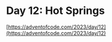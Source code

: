 # Day 12: Hot Springs

[https://adventofcode.com/2023/day/12](https://adventofcode.com/2023/day/12)
